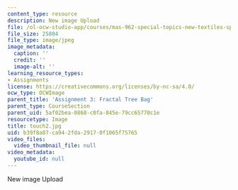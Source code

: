 ```yaml
---
content_type: resource
description: New image Upload
file: /ol-ocw-studio-app/courses/mas-962-special-topics-new-textiles-spring-2010/b39f8a87ca942fda29170f1065f75765_touch2.jpg
file_size: 25804
file_type: image/jpeg
image_metadata:
  caption: ''
  credit: ''
  image-alt: ''
learning_resource_types:
- Assignments
license: https://creativecommons.org/licenses/by-nc-sa/4.0/
ocw_type: OCWImage
parent_title: 'Assignment 3: Fractal Tree Bag'
parent_type: CourseSection
parent_uid: 5af02bea-0868-c0fa-845e-79cc65770c1e
resourcetype: Image
title: touch2.jpg
uid: b39f8a87-ca94-2fda-2917-0f1065f75765
video_files:
  video_thumbnail_file: null
video_metadata:
  youtube_id: null
---
```

New image Upload